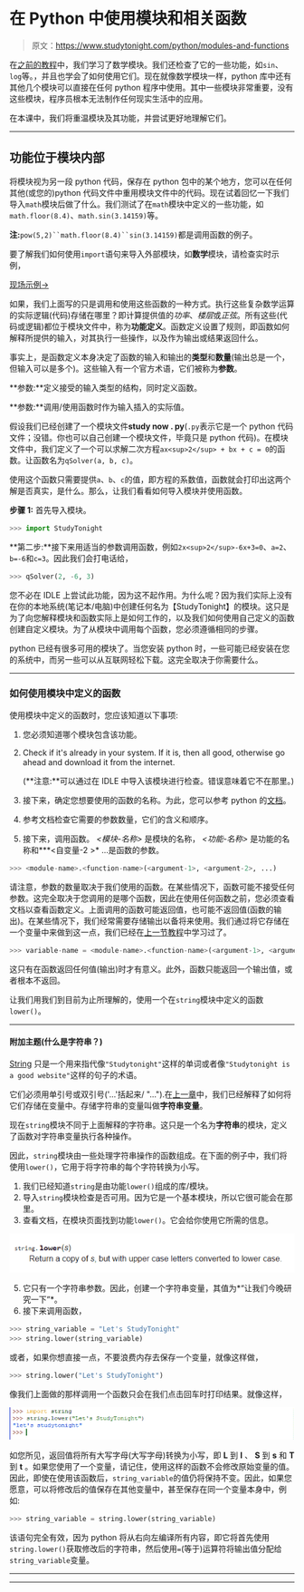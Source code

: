 # 在 Python 中使用模块和相关函数

> 原文：<https://www.studytonight.com/python/modules-and-functions>

在[之前的教程](numbers-and-math-functions)中，我们学习了数学模块。我们还检查了它的一些功能，如`sin`、`log`等。，并且也学会了如何使用它们。现在就像数学模块一样，python 库中还有其他几个模块可以直接在任何 python 程序中使用。其中一些模块非常重要，没有这些模块，程序员根本无法制作任何现实生活中的应用。

在本课中，我们将重温模块及其功能，并尝试更好地理解它们。

* * *

## 功能位于模块内部

将模块视为另一段 python 代码，保存在 python 包中的某个地方，您可以在任何其他(或您的)python 代码文件中重用模块文件中的代码。现在试着回忆一下我们导入`math`模块后做了什么。我们测试了在`math`模块中定义的一些功能，如`math.floor(8.4)`、`math.sin(3.14159)`等。

**注:**`pow(5,2)``math.floor(8.4)``sin(3.14159)`都是调用函数的例子。

要了解我们如何使用`import`语句来导入外部模块，如**数学**模块，请检查实时示例，

[现场示例→](/code/python/using-math-module.php)

如果，我们上面写的只是调用和使用这些函数的一种方式。执行这些复杂数学运算的实际逻辑(代码)存储在哪里？即计算提供值的*功率*、*楼层*或*正弦*。所有这些(代码或逻辑)都位于模块文件中，称为**功能定义**。函数定义设置了规则，即函数如何解释所提供的输入，对其执行一些操作，以及作为输出或结果返回什么。

事实上，是函数定义本身决定了函数的输入和输出的**类型**和**数量**(输出总是一个，但输入可以是多个)。这些输入有一个官方术语，它们被称为**参数**。

**参数:**定义接受的输入类型的结构，同时定义函数。

**参数:**调用/使用函数时作为输入插入的实际值。

假设我们已经创建了一个模块文件**study now . py**(`.py`表示它是一个 python 代码文件；没错。你也可以自己创建一个模块文件，毕竟只是 python 代码)。在模块文件中，我们定义了一个可以求解二次方程`ax<sup>2</sup> + bx + c = 0`的函数。让函数名为`qSolver(a, b, c)`。

使用这个函数只需要提供`a`、`b`、`c`的值，即方程的系数值，函数就会打印出这两个解是否真实，是什么。那么，让我们看看如何导入模块并使用函数。

**步骤 1:** 首先导入模块。

```py
>>> import StudyTonight
```

**第二步:**接下来用适当的参数调用函数，例如`2x<sup>2</sup>-6x+3=0`、`a=2`、`b=-6`和`c=3`。因此我们会打电话给，

```py
>>> qSolver(2, -6, 3)
```

您不必在 IDLE 上尝试此功能，因为这不起作用。为什么呢？因为我们实际上没有在你的本地系统(笔记本/电脑)中创建任何名为【StudyTonight】的模块。这只是为了向您解释模块和函数实际上是如何工作的，以及我们如何使用自己定义的函数创建自定义模块。为了从模块中调用每个函数，您必须遵循相同的步骤。

python 已经有很多可用的模块了。当您安装 python 时，一些可能已经安装在您的系统中，而另一些可以从互联网轻松下载。这完全取决于你需要什么。

* * *

### 如何使用模块中定义的函数

使用模块中定义的函数时，您应该知道以下事项:

1.  您必须知道哪个模块包含该功能。
2.  Check if it's already in your system. If it is, then all good, otherwise go ahead and download it from the internet.

    (**注意:**可以通过在 IDLE 中导入该模块进行检查。错误意味着它不在那里。)

3.  接下来，确定您想要使用的函数的名称。为此，您可以参考 python 的[文档](https://docs.python.org/2/index.html)。
4.  参考文档检查它需要的参数数量，它们的含义和顺序。
5.  接下来，调用函数。 *<模块-名称>* 是模块的名称， *<功能-名称>* 是功能的名称和*<agr ument-1>**<自变量-2 >* ...是函数的参数。

```py
>>> <module-name>.<function-name>(<argument-1>, <argument-2>, ...)
```

请注意，参数的数量取决于我们使用的函数。在某些情况下，函数可能不接受任何参数。这完全取决于您调用的是哪个函数，因此在使用任何函数之前，您必须查看文档以查看函数定义。上面调用的函数可能返回值，也可能不返回值(函数的输出)。在某些情况下，我们经常需要存储输出以备将来使用。我们通过将它存储在一个变量中来做到这一点，我们已经在[上一节教程](variables-in-python)中学习过了。

```py
>>> variable-name = <module-name>.<function-name>(<argument-1>, <argument-2>, ...)
```

这只有在函数返回任何值(输出)时才有意义。此外，函数只能返回一个输出值，或者根本不返回。

让我们用我们到目前为止所理解的，使用一个在`string`模块中定义的函数`lower()`。

* * *

#### 附加主题(什么是字符串？)

[String](string-in-python) 只是一个用来指代像`"Studytonight"`这样的单词或者像`"Studytonight is a good website"`这样的句子的术语。

它们必须用单引号或双引号('...'括起来/ "...").在[上一章](operators-in-python)中，我们已经解释了如何将它们存储在变量中。存储字符串的变量叫做**字符串变量**。

现在`string`模块不同于上面解释的字符串。这只是一个名为**字符串**的模块，定义了函数对字符串变量执行各种操作。

因此，`string`模块由一些处理字符串操作的函数组成。在下面的例子中，我们将使用`lower()`，它用于将字符串的每个字符转换为小写。

1.  我们已经知道`string`是由功能`lower()`组成的库/模块。
2.  导入`string`模块检查是否可用。因为它是一个基本模块，所以它很可能会在那里。
3.  查看文档，在模块页面找到功能`lower()`。它会给你使用它所需的信息。

![Modules and Functions](img/3f8baffb9ff2d6105a2ccad238378a0a.png)

5.  它只有一个字符串参数。因此，创建一个字符串变量，其值为*“让我们今晚研究一下”*。
6.  接下来调用函数，

```py
>>> string_variable = "Let's StudyTonight"
>>> string.lower(string_variable)
```

或者，如果你想直接一点，不要浪费内存去保存一个变量，就像这样做，

```py
>>> string.lower("Let's StudyTonight")
```

像我们上面做的那样调用一个函数只会在我们点击回车时打印结果。就像这样，

![Modules and Functions](img/3645e2eedac20b2c81c8e915502f3b9e.png)

如您所见，返回值将所有大写字母(大写字母)转换为小写，即 **L** 到 **l** 、 **S** 到 **s** 和 **T** 到 **t** 。如果您使用了一个变量，请记住，使用这样的函数不会修改原始变量的值。因此，即使在使用该函数后，`string_variable`的值仍将保持不变。因此，如果您愿意，可以将修改后的值保存在其他变量中，甚至保存在同一个变量本身中，例如:

```py
>>> string_variable = string.lower(string_variable)
```

该语句完全有效，因为 python 将从右向左编译所有内容，即它将首先使用`string.lower()`获取修改后的字符串，然后使用`=`(等于)运算符将输出值分配给`string_variable`变量。

* * *

* * *
